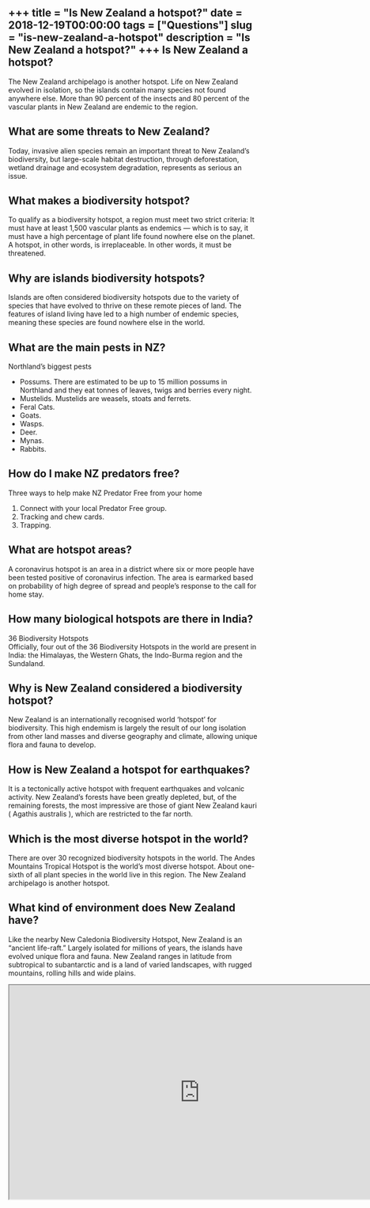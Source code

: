 +++
title = "Is New Zealand a hotspot?"
date = 2018-12-19T00:00:00
tags = ["Questions"]
slug = "is-new-zealand-a-hotspot"
description = "Is New Zealand a hotspot?"
+++
Is New Zealand a hotspot?
-------------------------

The New Zealand archipelago is another hotspot. Life on New Zealand evolved in isolation, so the islands contain many species not found anywhere else. More than 90 percent of the insects and 80 percent of the vascular plants in New Zealand are endemic to the region.

What are some threats to New Zealand?
-------------------------------------

Today, invasive alien species remain an important threat to New Zealand’s biodiversity, but large-scale habitat destruction, through deforestation, wetland drainage and ecosystem degradation, represents as serious an issue.

What makes a biodiversity hotspot?
----------------------------------

To qualify as a biodiversity hotspot, a region must meet two strict criteria: It must have at least 1,500 vascular plants as endemics — which is to say, it must have a high percentage of plant life found nowhere else on the planet. A hotspot, in other words, is irreplaceable. In other words, it must be threatened.

Why are islands biodiversity hotspots?
--------------------------------------

Islands are often considered biodiversity hotspots due to the variety of species that have evolved to thrive on these remote pieces of land. The features of island living have led to a high number of endemic species, meaning these species are found nowhere else in the world.

What are the main pests in NZ?
------------------------------

Northland’s biggest pests

- Possums. There are estimated to be up to 15 million possums in Northland and they eat tonnes of leaves, twigs and berries every night.
- Mustelids. Mustelids are weasels, stoats and ferrets.
- Feral Cats.
- Goats.
- Wasps.
- Deer.
- Mynas.
- Rabbits.

How do I make NZ predators free?
--------------------------------

Three ways to help make NZ Predator Free from your home

1. Connect with your local Predator Free group.
2. Tracking and chew cards.
3. Trapping.

What are hotspot areas?
-----------------------

A coronavirus hotspot is an area in a district where six or more people have been tested positive of coronavirus infection. The area is earmarked based on probability of high degree of spread and people’s response to the call for home stay.

How many biological hotspots are there in India?
------------------------------------------------

36 Biodiversity Hotspots  
Officially, four out of the 36 Biodiversity Hotspots in the world are present in India: the Himalayas, the Western Ghats, the Indo-Burma region and the Sundaland.

Why is New Zealand considered a biodiversity hotspot?
-----------------------------------------------------

New Zealand is an internationally recognised world ‘hotspot’ for biodiversity. This high endemism is largely the result of our long isolation from other land masses and diverse geography and climate, allowing unique flora and fauna to develop.

How is New Zealand a hotspot for earthquakes?
---------------------------------------------

It is a tectonically active hotspot with frequent earthquakes and volcanic activity. New Zealand’s forests have been greatly depleted, but, of the remaining forests, the most impressive are those of giant New Zealand kauri ( Agathis australis ), which are restricted to the far north.

Which is the most diverse hotspot in the world?
-----------------------------------------------

There are over 30 recognized biodiversity hotspots in the world. The Andes Mountains Tropical Hotspot is the world’s most diverse hotspot. About one-sixth of all plant species in the world live in this region. The New Zealand archipelago is another hotspot.

What kind of environment does New Zealand have?
-----------------------------------------------

Like the nearby New Caledonia Biodiversity Hotspot, New Zealand is an “ancient life-raft.” Largely isolated for millions of years, the islands have evolved unique flora and fauna. New Zealand ranges in latitude from subtropical to subantarctic and is a land of varied landscapes, with rugged mountains, rolling hills and wide plains.

<iframe allow="accelerometer; autoplay; clipboard-write; encrypted-media; gyroscope; picture-in-picture" allowfullscreen="" class="__youtube_prefs__  epyt-is-override  no-lazyload" data-no-lazy="1" data-origheight="433" data-origwidth="770" data-skipgform_ajax_framebjll="" height="433" id="_ytid_23551" loading="lazy" src="https://www.youtube.com/embed/1HE2RzDVogQ?enablejsapi=1&autoplay=0&cc_load_policy=0&cc_lang_pref=&iv_load_policy=1&loop=0&modestbranding=0&rel=1&fs=1&playsinline=0&autohide=2&theme=dark&color=red&controls=1&" title="YouTube player" width="770"></iframe>